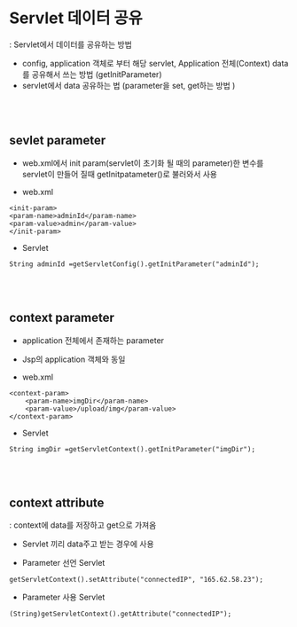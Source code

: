 # Servlet 데이터 공유
: Servlet에서 데이터를 공유하는 방법
- config, application 객체로 부터 해당 servlet, Application 전체(Context)  data를 공유해서 쓰는 방법 (getInitParameter)
- servlet에서 data 공유하는 법 (parameter을 set, get하는 방법 )


<br></br>

## sevlet parameter
- web.xml에서 init param(servlet이 초기화 될 때의 parameter)한 변수를 servlet이 만들어 질때 getInitpatameter()로 불러와서 사용     



- web.xml
```
<init-param>
<param-name>adminId</param-name>
<param-value>admin</param-value>
</init-param>
```

- Servlet
```
String adminId =getServletConfig().getInitParameter("adminId");
```



<br></br>

## context parameter
- application 전체에서 존재하는 parameter 
- Jsp의 application 객체와 동일 

- web.xml
```
<context-param>
    <param-name>imgDir</param-name>
    <param-value>/upload/img</param-value>
</context-param>
```

- Servlet
```
String imgDir =getServletContext().getInitParameter("imgDir");
```



<br></br>

## context attribute 
: context에 data를 저장하고 get으로 가져옴 
- Servlet 끼리 data주고 받는 경우에 사용 

- Parameter 선언 Servlet
```
getServletContext().setAttribute("connectedIP", "165.62.58.23");
```
- Parameter 사용 Servlet 
```
(String)getServletContext().getAttribute("connectedIP");
```
